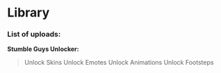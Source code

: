 # Library

### List of uploads:

**Stumble Guys Unlocker:**
> Unlock Skins
> Unlock Emotes
> Unlock Animations
> Unlock Footsteps
